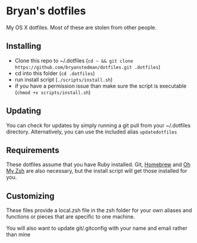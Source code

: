 Bryan's dotfiles
========

My OS X dotfiles. Most of these are stolen from other people.

## Installing
* Clone this repo to ~/.dotfiles (`cd ~ && git clone https://github.com/bryanstedman/dotfiles.git .dotfiles`)  
* cd into this folder (`cd .dotfiles`)  
* run install script (`./scripts/install.sh`)  
* if you have a permission issue than make sure the script is executable (`chmod +x scripts/install.sh`)

## Updating
You can check for updates by simply running a git pull from your ~/.dotfiles directory. Alternatively, you can use the included alias `updatedotfiles`

## Requirements
These dotfiles assume that you have Ruby installed.
Git, [Homebrew](http://brew.sh/) and [Oh My Zsh](https://github.com/robbyrussell/oh-my-zsh) are also necessary, but the install script will get those installed for you.

## Customizing
These files provide a local.zsh file in the zsh folder for your own aliases and functions or pieces that are specific to one machine.  

You will also want to update git/.gitconfig with your name and email rather than mine

